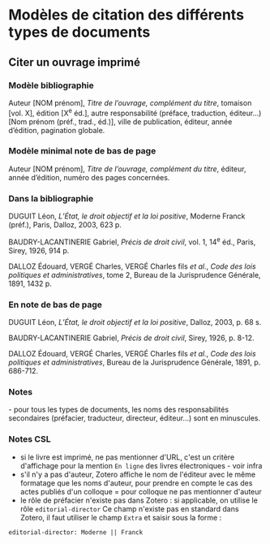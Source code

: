 # Modèles de citation des différents types de documents

## Citer un ouvrage imprimé

### Modèle bibliographie

Auteur \[NOM prénom\], *Titre de l’ouvrage, complément du titre*, tomaison \[vol. X\], édition \[X<sup>e</sup> éd.\], autre responsabilité (préface, traduction, éditeur…) \[Nom prénom (préf., trad., éd.)\], ville de publication, éditeur, année d’édition, pagination globale.

### Modèle minimal note de bas de page

Auteur \[NOM prénom\], *Titre de l’ouvrage, complément du titre*, éditeur, année d’édition, numéro des pages concernées.

### Dans la bibliographie

DUGUIT Léon, _L’État‎, le droit objectif et la loi positive_, Moderne Franck (préf.), Paris, Dalloz, 2003, 623 p.

BAUDRY-LACANTINERIE Gabriel, _Précis de droit civil_, vol. 1, 14<sup>e</sup> éd., Paris, Sirey, 1926, 914 p.

DALLOZ Édouard, VERGÉ Charles, VERGÉ Charles fils _et al._, _Code des lois politiques et administratives_, tome 2, Bureau de la Jurisprudence
Générale, 1891, 1432 p.

### En note de bas de page

DUGUIT Léon, _L’État‎, le droit objectif et la loi positive_, Dalloz, 2003, p. 68 s.

BAUDRY-LACANTINERIE Gabriel, _Précis de droit civil_, Sirey, 1926, p. 8-12.

DALLOZ Édouard, VERGÉ Charles, VERGÉ Charles fils _et al._, _Code des lois politiques et administratives_, Bureau de la Jurisprudence
Générale, 1891, p. 686-712.

### Notes

- pour tous les types de documents, les noms des responsabilités secondaires (préfacier, traducteur, directeur, éditeur…) sont en
minuscules.

### Notes CSL
* si le livre est imprimé, ne pas mentionner d'URL, c'est un critère d'affichage pour la mention `En ligne` des livres électroniques - voir infra
* s'il n'y a pas d'auteur, Zotero affiche le nom de l'éditeur avec le même formatage que les noms d'auteur, pour prendre en compte le cas des actes publiés d'un colloque = pour colloque ne pas mentionner d'auteur
* le rôle de préfacier n'existe pas dans Zotero : si applicable, on utilise le rôle `editorial-director`
Ce champ n'existe pas en standard dans Zotero, il faut utiliser le champ `Extra` et saisir sous la forme :

```
editorial-director: Moderne || Franck
```
<!--
Citer un ouvrage numérique
==========================

Auteur \[NOM prénom\], *Titre de l’ouvrage, complément du titre* \[en
ligne\], tomaison \[vol. X / t. X\], édition \[X^e^ éd.\], autre
responsabilité (préface, traduction, éditeur…) \[Nom prénom (préf.,
trad., éd.)\], ville de publication, éditeur, année
d’édition, pagination globale (en bibliographie) ou numéro des pages
concernées (en notes de bas de page), \[consulté le …\], URL

### Dans la bibliographie

COURBE Patrick et GOUTTENOIRE Adeline, *Droit de la famille* \[en
ligne\], 7^e^ éd., Paris, Sirey, 2017, 572 p., \[consulté le 9 janvier
2017\],
[*http://www.dalloz-bibliotheque.fr/*](http://www.dalloz-bibliotheque.fr/bibliotheque/Droit_de_la_famille-58206.htm)

MÉLIN-SOUCRAMANIEN Ferdinand et PACTET Pierre, *Droit constitutionnel*,
34^e^ éd., Paris, Sirey, 2015, 680 p., \[consulté le 20 janvier 2017\],
[*http://www.dalloz-bibliotheque.fr/*](http://www.dalloz-bibliotheque.fr/bibliotheque/Droit_constitutionnel-38072.htm)

### En note de bas de page

COURBE Patrick et GOUTTENOIRE Adeline, *Droit de la famille* \[[*en
ligne*](http://www.dalloz-bibliotheque.fr/bibliotheque/Droit_de_la_famille-58206.htm)\],
Sirey, 2017, p. 98-105, \[consulté le 9 janvier 2017\].

MÉLIN-SOUCRAMANIEN Ferdinand et PACTET Pierre, *Droit constitutionnel*
\[[*en
ligne*](http://www.dalloz-bibliotheque.fr/bibliotheque/Droit_constitutionnel-38072.htm)\],
Sirey, 2015, spéc. p. 18, 54 et 101-103, \[consulté le 20 janvier
2017\].

NB :

- exceptionnellement, pas de point final après l’URL

- en note de bas de page, il est recommandé que la mention « \[en
ligne\] » soit un lien hypertexte reprenant l’URL complète

- lorsque le document dispose d’un DOI, il se substitue à l’URL

Citer des travaux universitaires imprimés\
(thèses et mémoires)
==========================================

Il s’agit ici des éditions de dépôt dans les bibliothèques
universitaires, c’est-à-dire des éditions non-commerciales. Les éditions
de thèses et mémoires publiées chez des éditeurs commerciaux sont
traitées comme des ouvrages.

Auteur \[NOM Prénom\], *Titre, complément du titre*, nom du/des
directeur(s) \[Nom Prénom (dir.)\], Intitulé du diplôme, discipline, nom
de l’université, année, pagination globale (en bibliographie) ou numéro
des pages concernées (en notes de bas de page).

### Dans la bibliographie

AUBIN Gérard, *La seigneurie en Bordelais au 18^eme^ siècle d'après la
pratique notariale (1715-1789)*, Jaubert Pierre (dir.), thèse de
doctorat, droit, université de Bordeaux I, 1981, 958 p.

RADÉ Christophe, *Le droit à l’insertion dans la loi du 1^er^ décembre
1988 relative au revenu minimum d’insertion*, Laborde Jean-Pierre
(dir.), mémoire de DEA, droit social, université de Bordeaux I, 1991, 93
p.

### En note de bas de page

AUBIN Gérard, *La seigneurie en Bordelais au 18^eme^ siècle d'après la
pratique notariale (1715-1789)*, thèse de doctorat, droit, université de
Bordeaux I, 1981, 1^ère^ partie.

RADÉ Christophe, *Le droit à l’insertion dans la loi du 1^er^ décembre
1988 relative au revenu minimum d’insertion*, mémoire de DEA, droit
social, 1991, université de Bordeaux I, p. 74.

NB :

- l’intitulé du diplôme, de la discipline et le nom de l’université sont
repris de la page de titre ou de couverture ;

- le niveau d’étude (par ex. diplôme d’étude approfondi) peut être
abrégé (DEA).

Citer des travaux universitaires numériques\
(thèses et mémoires)
============================================

Auteur \[NOM Prénom\], *Titre, complément du titre* \[en ligne\], nom
du/des directeur(s) \[Nom Prénom (dir.)\], intitulé du diplôme,
discipline, nom de l’université, année, pagination globale (en
bibliographie) ou numéro des pages concernées (en notes de bas de page),
\[consulté le …\], URL

### Dans la bibliographie

MANGEMATIN Céline, *La faute de fonction en droit privé* \[en ligne\],
Malabat Valérie (dir.), thèse, droit, université Montesquieu-Bordeaux
IV, 2012, 770 p., \[consulté le 20 janvier 2017\],
[*http://www.theses.fr/2012BOR40027*](http://www.theses.fr/2012BOR40027)

LESTRADE Éric, *Les principes directeurs du procès dans la jurisprudence
du Conseil Constitutionnel* \[en ligne\], Mélin-Soucramanien Ferdinand
(dir.), thèse, droit, université Montesquieu-Bordeaux IV, 2013, 714 p.,
\[consulté le 9 janvier 2017\],
[*http://www.theses.fr/2013BOR40033*](http://www.theses.fr/2013BOR40033)

### En note de bas de page

MANGEMATIN Céline, *La faute de fonction en droit privé* \[[*en
ligne*](http://www.theses.fr/2012BOR40027)\], thèse, droit, université
Montesquieu-Bordeaux IV, 2012, p. 88, \[consulté le 20 janvier 2017\].

LESTRADE Éric, *Les principes directeurs du procès dans la jurisprudence
du Conseil Constitutionnel* \[[*en
ligne*](http://www.theses.fr/2013BOR40033)\], thèse, droit, université
Montesquieu-Bordeaux IV, 2013, p. 105-120 et 178, \[consulté le 9
janvier 2017\].

NB :

- exceptionnellement, pas de point final après l’URL.

- en note de bas de page, il est recommandé que la mention « \[en
ligne\] » soit un lien hypertexte reprenant l’URL.

- les URL du site *theses.fr*, portail de diffusion de l’ensemble des
thèses numériques en France, sont uniques et pérennes.

Citer des travaux universitaires microfichés\
(thèses et mémoires)
=============================================

Nom du docteur \[NOM Prénom\], *Titre, complément du titre*
\[microfiche\], nom du/des directeur(s) \[Nom Prénom (dir.)\], intitulé
du diplôme, discipline, nom de l’université, année.

### Dans la bibliographie

SAINT-PAU Jean-Christophe, *L’anonymat et le droit* \[microfiche\],
Conte Philippe (dir.), thèse de doctorat : droit, université
Montesquieu-Bordeaux IV, 1998.

MAUBLANC Jean-Pierre, *L’interprétation de la loi fiscale par le juge de
l’impôt* \[microfiche\], Lamarque Jean (dir.), thèse de doctorat, droit,
université de Bordeaux I, 1984.

### En note de bas de page

SAINT-PAU Jean-Christophe, *L’anonymat et le droit* \[microfiche\],
thèse de doctorat, droit, université Montesquieu-Bordeaux IV, 1998.

MAUBLANC Jean-Pierre, *L’interprétation de la loi fiscale par le juge de
l’impôt* \[microfiche\], thèse de doctorat, droit, université de
Bordeaux I, 1984.

NB :

- pas de mention de la pagination.

Citer des contributions à un ouvrage\
(articles de mélanges, d’ouvrage collectif…)
============================================

Deux modèles sont proposés, avec ou sans guillemets pour le titre de la
contribution.

Contributeur \[NOM Prénom\], Titre de la contribution, complément du
titre, in responsable(s) du document principal \[Nom Prénom\], *Titre du
document principal, complément du titre*, édition, ville d’édition,
éditeur, année d’édition, pages de la contribution \[p. X-X\].

ou

Contributeur \[NOM Prénom\], « Titre de la contribution, complément du
titre », in responsable(s) du document principal \[Nom Prénom\], *Titre
du document principal, complément du titre*, édition, ville d’édition,
éditeur, année d’édition, pages de la contribution \[p. X-X\].

### Dans la bibliographie

BOIS DE GAUDUSSON Jean (du), Réflexions sur les nouveaux développements
du constitutionalisme en Afrique, in Aubin Gérard (éd.), *Liber
amicorum, études offertes à Pierre Jaubert*, Talence, Presses
universitaires de Bordeaux, 1992, p. 179-187.

ou

BOIS DE GAUDUSSON Jean (du), « Réflexions sur les nouveaux
développements du constitutionalisme en Afrique », in Aubin Gérard
(éd.), *Liber amicorum, études offertes à Pierre Jaubert*, Talence,
Presses universitaires de Bordeaux, 1992, p. 179-187.

### En note de bas de page

BOIS DE GAUDUSSON Jean (du), Réflexions sur les nouveaux développements
du constitutionalisme en Afrique, in *Liber amicorum, études offertes à
Pierre Jaubert*, Presses universitaires de Bordeaux, 1992, p. 179-187.

ou

BOIS DE GAUDUSSON Jean (du), « Réflexions sur les nouveaux
développements du constitutionalisme en Afrique », in *Mélanges
Jaubert*, Presses universitaires de Bordeaux, 1992, p. 179-187.

\
Citer un article de revue imprimée
==================================

Deux modèles sont proposés, avec ou sans guillemets encadrant le titre
de l’article.

Auteur \[NOM prénom\], « Titre de l’article, complément du titre »,
*Titre de la revue*, partie, mois année, numéro, pagination globale (en
bibliographie) ou numéro de paragraphe ou des pages concernées (en notes
de bas de page)

ou

Auteur \[NOM prénom\], Titre de l’article, complément du titre, *Titre
de la revue*, partie, mois année, numéro, pagination globale (en
bibliographie) ou numéro de paragraphe ou des pages concernées (en notes
de bas de page)

### Dans la bibliographie

HAUSER Jean, « Le préjudice d’être né, question de principe », *Droit et
patrimoine*, janvier 2001, n° 89, p. 6-8.

GOGOS-GINTRAND Amélie, « Le pacte commissoire : une institution
dangereuse par nature », *Revue de la recherche juridique. Droit
prospectif*, septembre 2011, n° 1, p. 401-422.

ou

AUZERO Gilles, Le dispositif d’allègement des cotisations sociales,
*Droit social*, décembre 1999, n° 12, p. 1026-1033.

AGOSTINI Éric, Le vin dans tous ses états, *Revue Lamy Droit des
affaires*, avril 2008, n° 26, p. 65-68.

### En note de bas de page

HAUSER Jean, « Le préjudice d’être né, question de principe », *Droit et
pat.*, 2001, p. 7.

GOGOS-GINTRAND Amélie, « Le pacte commissoire : une institution
dangereuse par nature », *Rev. rech. jurid., droit prospect.*, 2011, p.
403.

ou

AUZERO Gilles, Le dispositif d’allègement des cotisations sociales,
*Droit soc.*, 1999, p. 1027.

AGOSTINI Éric, Le vin dans tous ses états, *Rev. Lamy Droit aff.*, 2008,
p. 66.

NB : on se réfèrera utilement à la façon dont chaque revue prescrit de
référencer ses contenus, ainsi que l’abréviation recommandée par la
revue. Par défaut, une liste des abréviations recommandées figure en
annexe de ce document.

Citer un article de revue numérique
===================================

Deux modèles sont proposés, avec ou sans guillemets encadrant le titre
de l’article.

Auteur \[NOM prénom\], « Titre de l’article, complément du titre »,
*Titre de la revue* \[en ligne\], partie, mois année, numéro, pagination
globale (en bibliographie) ou numéro de paragraphe ou des pages
concernées (en notes de bas de page), \[consulté le …\], URL

ou

Auteur \[NOM prénom\], Titre de l’article, complément du titre, *Titre
de la revue* \[en ligne\], partie, mois année, numéro, pagination
globale (en bibliographie) ou numéro de paragraphe ou des pages
concernées (en notes de bas de page), \[consulté le …\], URL

### Dans la bibliographie

DAUGAREILH Isabelle, « L’audace retenue du Comité européen des droits
sociaux », *Revue de droit sanitaire et social* \[en ligne\], juillet
2005, n° 4, p. 555-564, \[consulté le 16 mars 2017\],
[*www.dalloz.fr*](http://www.dalloz.fr)

DUPRAT Jean-Pierre, « Le parlement évaluateur », *Revue internationale
de droit comparé* \[en ligne\], avril 1998, n° 2, p. 552-576, \[consulté
le 16 mars 2017\], [*www.persee.fr*](http://www.persee.fr)

ou

PONTHOREAU Marie-Claire, Trois interprétations de la globalisation
juridique, *Actualité juridique droit administratif* \[en ligne\],
janvier 2006, n° 1, p. 20-25, \[consulté le 16 mars 2017\],
[*www.dalloz.fr*](http://www.dalloz.fr)

CAPDEPON Yannick, Ne pas soulever un moyen de droit équivaut à y
renoncer, *Semaine juridique édition générale* \[en ligne\], juillet
2010, n° 28, p. 1444, \[consulté le 16 mars 2017\],
[*www.lexisnexis.com*](http://www.lexisnexis.com)

*\
*

### En note de bas de page

DAUGAREILH Isabelle, « L’audace retenue du Comité européen des droits
sociaux », *RDSS* \[en ligne\], 2005, p. 556, \[consulté le 16 mars
2017\].

DUPRAT Jean-Pierre, « Le parlement évaluateur », *RIDC* \[en ligne\],
1998, p. 555, \[consulté le 16 mars 2017\].

ou

PONTHOREAU Marie-Claire, Trois interprétations de la globalisation
juridique, *AJDA* \[en ligne\], 2006, p. 22, \[consulté le 16 mars
2017\].

CAPDEPON Yannick, Ne pas soulever un moyen de droit équivaut à y
renoncer, *JCP G* \[en ligne\], 2010, p. 1444, \[consulté le 16 mars
2017\].

Citer les actes publiés d’un colloque
=====================================

Responsabilité du colloque \[NOM prénom (fonct.)\], *Titre du colloque*,
lieu d’édition, éditeur, année, pagination globale (en bibliographie) ou
numéro des pages concernées (en notes de bas de page).

### Dans la bibliographie

BONIS-GARÇON Évelyne (dir.), *Pour une refonte du droit des peines:
quels changements si les préconisations de la Commission Cotte étaient
suivies ?*, Paris, LexisNexis, 2016, 226 p.

ALLINNE Jean-Pierre et SOULA Mathieu (dir.), *La mort pénale : les
enjeux historiques et contemporains de la peine de mort*, Rennes,
Presses Universitaires de Rennes, 2015, 208 p.

SOCIÉTÉ FRANÇAISE POUR LE DROIT INTERNATIONAL, *Droit international et
droit communautaire, perspectives actuelles*, Paris, Pedone, 2000, 448
p.

CENTRE D’ÉTUDES ET DE RECHERCHES SUR LE DROIT DE LA MER,
*L'immobilisation forcée des navires*, Talence, Presses Universitaires
de Bordeaux, 1990, 175 p.

### En note de bas de page

BONIS-GARÇON Évelyne (dir.), *Pour une refonte du droit des peines:
quels changements si les préconisations de la Commission Cotte étaient
suivies ?*, 2016, p. 14.

ALLINNE Jean-Pierre et SOULA Mathieu (dir.), *La mort pénale : les
enjeux historiques et contemporains de la peine de mort*, 2015, p. 150.

SOCIÉTÉ FRANÇAISE POUR LE DROIT INTERNATIONAL, *Droit international et
droit communautaire, perspectives actuelles*, 2000, p. 37.

CENTRE D’ÉTUDES ET DE RECHERCHES SUR LE DROIT DE LA MER,
*L'immobilisation forcée des navires*, 1990, p. 3.

**\
**

Citer une contribution\
parmi les actes publiés d’un colloque
=====================================

Auteur \[NOM prénom\], Titre de la contribution, in Responsabilité du
colloque \[NOM prénom (fonct.)\], *Titre du colloque*, lieu d’édition,
éditeur, année, pagination globale (en bibliographie) ou numéro des
pages concernées (en notes de bas de page).

### Dans la bibliographie

MALABAT Valérie, Simplifier mais comment ?, in BONIS-GARÇON Évelyne
(dir.), *Pour une refonte du droit des peines : quels changements si les
préconisations de la Commission Cotte étaient suivies ?*, Paris,
LexisNexis, 2016, p. 89-93.

GAUTRON Jean-Claude et GRARD Loïc, Le droit international dans la
construction de l’Union européenne, in SOCIÉTÉ FRANÇAISE POUR LE DROIT
INTERNATIONAL, *Droit international et droit communautaire, perspectives
actuelles*, Paris, Pedone, 2000, p. 11-152.

### En note de bas de page

MALABAT Valérie, Simplifier mais comment ?, in BONIS-GARÇON Évelyne
(dir.), *Pour une refonte du droit des peines : quels changements si les
préconisations de la Commission Cotte étaient suivies ?*, 2016, p. 90.

GAUTRON Jean-Claude et GRARD Loïc, Le droit international dans la
construction de l’Union européenne, in SOCIÉTÉ FRANÇAISE POUR LE DROIT
INTERNATIONAL, *Droit international et droit communautaire, perspectives
actuelles*, 2000, p. 57.

**\
**

Citer une norme juridique
=========================

PAYS, AUTEUR, *Intitulé de la norme*, Journal Officiel / Bulletin
Officiel, n°, date de publication, page de départ, numéro NOR.

### Dans la bibliographie

FRANCE. MINISTÈRE DE L’ENSEIGNEMENT SUPÉRIEUR ET DE LA RECHERCHE,
*Décret n° 2013-805 du 3 septembre 2013 portant création de l’Université
de Bordeaux*, Journal officiel, n°206, 5 septembre 2013, p. 15020,
ESRS1317830D.

FRANCE. MINISTÈRE DE L’ÉDUCATION NATIONALE, *Décret du 13 juillet 1949
approuvant une délibération du conseil de l’université de Bordeaux
portant création à Fort-de-France d’un institut d’études juridiques,
politiques et économiques de cette université*, Journal officiel, 16
juillet 1949, p. 6921.

### En note de bas de page

MINISTÈRE DE L’ENSEIGNEMENT SUPÉRIEUR ET DE LA RECHERCHE, *Décret n°
2013-805 du 3 septembre 2013 portant création de l’Université de
Bordeaux*, Journal officiel, n°206, 5 septembre 2013.

MINISTÈRE DE L’ÉDUCATION NATIONALE, *Décret du 13 juillet 1949
approuvant une délibération du conseil de l’université de Bordeaux
portant création à Fort-de-France d’un institut d’études juridiques,
politiques et économiques de cette université*, Journal officiel, 16
juillet 1949.

NB : le pays n’est indiqué que s’il est utile pour différencier des
institutions de pays différents. S’il est systématiquement absent, il
sous-entend la nationalité française des institutions concernées.

Citer un site en ligne, un blogue
=================================

AUTEUR, *Titre de la page d'accueil, complément du titre* \[en ligne\],
\[consulté le…\], URL

### Dans la bibliographie

MAÎTRE ÉOLAS, *Journal d’un avocat : Instantanés de la justice et du
droit* \[en ligne\], \[consulté le 5 octobre 2014\],
[*www.maitre-eolas.fr*](http://www.maitre-eolas.fr)

GROUPE D’INFORMATION ET DE SOUTIEN DES IMMIGRÉ.E.S, *Gisti* \[en
ligne\], \[consulté le 5 octobre 2014\],
[*www.gisti.org*](http://www.gisti.org)

### En note de bas de page

MAÎTRE ÉOLAS, *Journal d’un avocat* \[en ligne\], \[consulté le 5
octobre 2014\].

GROUPE D’INFORMATION ET DE SOUTIEN DES IMMIGRÉ.E.S, *Gisti* \[en
ligne\], \[consulté le 5 octobre 2014\].

**\
**

Citer un article ou une page\
d’un site en ligne, un blogue
=============================

AUTEUR, « Titre de l’article ou de la page », sur *Titre de la page
d'accueil* \[en ligne\], publié le …, \[consulté le…\], URL

ou

AUTEUR, Titre de l’article ou de la page, sur *Titre de la page
d'accueil* \[en ligne\], publié le …, \[consulté le…\], URL

### Dans la bibliographie

MAÎTRE ÉOLAS, « Pour en finir avec la séparation des pouvoirs », sur
*Journal d’un avocat : Instantanés de la justice et du droit* \[en
ligne\], publié le 21 février 2017, \[consulté le 21 mars 2017\],
[*www.maitre-eolas.fr*](http://www.maitre-eolas.fr)

ou

GROUPE D’INFORMATION ET DE SOUTIEN DES IMMIGRÉ.E.S, Pour en finir avec
le délit de solidarité, sur *Gisti* \[en ligne\], publié le 12 janvier
2017\], \[consulté le 21 mars 2017\],
[*www.gisti.org*](http://www.gisti.org)

### En note de bas de page

MAÎTRE ÉOLAS, « Pour en finir avec la séparation des pouvoirs », sur
*Journal d’un avocat : Instantanés de la justice et du droit* \[en
ligne\], publié le 21 février 2017, \[consulté le 21 mars 2017\].

ou

GROUPE D’INFORMATION ET DE SOUTIEN DES IMMIGRÉ.E.S, « Pour en finir avec
le délit de solidarité », sur *Gisti* \[en ligne\], publié le 12 janvier
2017, \[consulté le 21 mars 2017\].

NB : pour les sites d’institutions, le nom de la page d’accueil du site
sera souvent le même que celui de l’institution.

Citer un brevet
===============

Brevet \[nationalité\] n° XXX, *Titre du brevet*, date complète de
publication du brevet déposé.

### Dans la bibliographie et en note de bas de page

Brevet américain n° US D709251 S, *Set of hamster wheels,* 15 juillet
2014.

Brevet américain n° US Des. 430708, *Playground for small animal such as
hamster*, 5 septembre 2000.

Brevet européen n° EP3155925, *Boîtier d’attache sucette*, 19 avril
2017.

Citer un courriel, une contribution\
à une liste de diffusion
====================================

Auteur \[NOM Prénom\], *Sujet du courriel* \[courriel\], date de l’envoi
\[JJ mois AAAA\], heure de l’envoi \[hh:mn\] \[consulté le...\] sur
\[nom de la liste de diffusion éventuelle\].

### Dans la liste des ressources

GASNAULT Jean, *Quel logiciel de veille pour une direction juridique ?*
\[courriel\], 5 juin 2017, 18:04 \[consulté le 6 juin 2017\] sur
Jurisconnexion.

HOURQUEBIE Fabrice, *Re: Guide de la rédaction biblio : projet confirmé*
\[courriel\], 9 novembre 2016, 18:06, \[consulté le 12 novembre 2016\].

### En note de bas de page

GASNAULT Jean, *Quel logiciel de veille pour une direction juridique ?*
\[courriel\], 5 juin 2017.

HOURQUEBIE Fabrice, *Re: Guide de la rédaction biblio : projet confirmé*
\[courriel\], 9 novembre 2016.

NB : ce type de références rejoint préférentiellement la liste des
ressources utilisées, plutôt que la bibliographie.

Citer un entretien oral
=======================

Personne interrogée \[NOM Prénom\], *Titre ou sujet de l’entretien*
\[entretien\] mené par Nom Prénom, lieu, date \[JJ mois AAAA\],
éventuellement pagination de la transcription si elle est jointe en
annexe au travail de recherche.

### Dans la liste des ressources

GRANGER Sabrina, *Modalités de publication d’un guide bibliographique*
\[entretien\] mené par Gravier Pierre, Pessac, 13 novembre 2016.

### En note de bas de page

GRANGER Sabrina, *Modalités de publication d’un guide bibliographique*
\[entretien\] mené par Gravier Pierre, Pessac, 13 novembre 2016.

NB : ce type de références rejoint préférentiellement la liste des
ressources utilisées, plutôt que la bibliographie.

Recommandations particulières
=============================

**Citation de documents en langue étrangère**

Si un texte en langue étrangère doit être cité, il est plus approprié de
le traduire, même pour l’anglais et même s’il est supposé que le
lectorat comprend l’anglais. On recherche alors l’œuvre traduite pour la
citer. À défaut, notamment pour les articles, on effectue la traduction
en terminant la citation par \[nous traduisons\] et en donnant la
version originale du texte en note de bas de page, notamment si la
formulation en langue étrangère a de l’importance (concept propre à une
langue, concept différent en français...).

**Cas particuliers concernant les auteurs**

Les noms des auteurs seront séparés par des virgules, sauf le nom des
deux derniers qui sont séparés par « et ». On mentionnera un maximum de
trois auteurs pour un document donné. Pour un plus grand nombre
d’auteurs, le nom du troisième est suivi de « *et al.* » :

> DALLOZ Édouard, VERGÉ Charles, VERGÉ Charles fils *et al*., *Code des
> lois politiques et administratives*, tome 2, Bureau de la
> Jurisprudence Générale, 1891, 1432 p.

On respecte habituellement l’ordre des auteurs tel qu’indiqué sur la
page de titre, de haut en bas puis de gauche à droite. Un auteur, dont
l’omission nuirait à la bonne compréhension de la référence ou de son
choix, peut exceptionnellement être placé en quatrième position avant la
mention « *et al.* ».

Les civilités (madame, monsieur…), qualités ou titres (professeur,
docteur, conseiller d’État, avocat…) ne sont pas mentionnées en
complément du nom.

Les responsabilités secondaires (traducteur, préfacier, éditeur
scientifique…) ne sont mentionnées que lorsqu’elles apportent une
information particulière sur le document exploité. Elles sont alors
mentionnées à leur place indiquée dans les modèles, après le titre, en
abrégé.

**Cas particuliers concernant les titres**

La fin des titres ou sous-titre d’une longueur excessive peut être
abrégée par \[…\].

**Cas particuliers concernant les éditions**

La mention de l’édition est réduite au minimum, en employant des
chiffres arabes : « XII^e^ édition revue et corrigée » devient dans les
références bibliographiques : « 12^e^ éd. ».

**Cas particuliers concernant la publication**

La page de titre peut mentionner plusieurs éditeurs et plusieurs villes
de publication. On ne cite alors qu’un seul éditeur et sa ville, en
retenant de manière privilégiée l’éditeur français et la ville qui lui
est liée.

Pour la date de publication, on retient par ordre de préférence :

- la date de publication mentionnée sur la page de titre

> - la date de dépôt légal (parfois précédée de « DL ») mentionnée au
> verso de la page de titre ou dans les dernières pages du document
>
> - la date de copyright souvent précédée de © et souvent mentionnée au
> verso de la page de titre
>
> - la date d’impression souvent mentionnée dans les toutes dernières
> pages du document

Si ces informations manquent, on notera à leur place :

- pas de lieu identifiable (sans lieu) : \[s.l.\]

- pas d’éditeur identifiable (sans nom) : \[s.n.\]

- pas de date identifiable (sans date) : \[s.d.\]

Si un de ces éléments peut être deviné, on le mentionnera entre
crochets : \[Paris\], Dalloz, 1959. Pour résoudre ces difficultés, les
catalogues de bibliothèques restituent ces informations de manière
validée et structurée.

**Cas particuliers concernant la pagination**

En bibliographie, pour un livre ou une thèse, on mentionne la pagination
totale du document, en se référant simplement à la dernière page
numérotée du document. L’abréviation de « pages » est placée après leur
nombre (347 p.). Pour un article ou une contribution à un ouvrage
collectif, on mentionne la tranche de pages concernée et l’abréviation
de « pages » est placée avant cette indication (p. 47-58).

En note de bas de page, on mentionne les pages concernées par la
citation. L’abréviation de « pages » est placée avant la page ou la
tranche concernée (p. 49). On peut employer les abréviations suivantes :

p\. 8-12 Pages 8 à 12

p\. 8 ; 12 Pages 8 et 12

p\. 47 s. Page 47 et suivantes

spéc. p. 47 Spécialement page 47

> *passim* En différents endroits du document, qu’on choisit de ne pas
> lister

**Utilisation des termes latins de renvoi**

Les termes latins qui suivent renvoient toujours, soit à l’auteur cité
précédemment, soit à l’œuvre citée précédemment. Leur emploi
s’accompagne donc d’une grande vigilance, notamment quand plusieurs de
ces termes se succèdent.

*Idem*, abrégé en *Id.*, signifie « le même ». Cette abréviation est
employée pour indiquer qu’il s’agit du même auteur que pour la citation
précédente.

> BARCKHAUSEN Henri, *Essai sur le régime législatif de Bordeaux au
> Moyen-âge*, Bordeaux, Gounouilhou, 1890, 34 p.
>
> *Id.*, *Rapport de la commission de la Faculté sur le projet de
> réorganisation de la Licence en droit*, Bordeaux, Cadoret, 1889, 11 p.

*Ibidem*, abrégé en *ibid.*, signifie « au même endroit ». Cette
abréviation est employée pour indiquer qu’il s’agit du même auteur ET de
la même œuvre que pour la citation précédente. Sans mention particulière
de page, il s’agit également de la même page. Avec mention d’une page,
il s’agit d’une page différente.

> BENZACAR Joseph, *Fondements juridiques de la délimitation du cru
> bordelais : l'appellation et la marque « Bordeaux »*, Bordeaux,
> discours, 1910, p. 3.
>
> *Ibid.*
>
> *Ibid.*, p. 7.

*Loco citato*, abrégé en *loc. cit.*, signifie « passage cité ». Cette
abréviation est employée pour indiquer qu’il s’agit du même auteur ET de
la même œuvre ET de la même page que pour la citation précédente[^6].

*Opere citato*, abrégé en *op. cit.*, signifie « œuvre citée ». Cette
abréviation est employée pour indiquer qu’il s’agit de la dernière œuvre
citée de cet auteur.

> TRAISSAC Élisabeth, Un projet de ville dans le Médoc au XVIII^e^
> siècle, *Bulletin et mémoires de la Société archéologique de
> Bordeaux*, 1972, tome LXVI, p. 167-175.
>
> BEDEL Vanina, *La maréchaussée dans la généralité de Guyenne au
> XVIII^ème^ siècle (1720-1790)*, Guyon Gérard (dir.), thèse de
> doctorat, droit, Université Montesquieu-Bordeaux IV, p. 201.

TRAISSAC Élisabeth, *op. cit.*

Au fur et à mesure de la rédaction du document et de ses réécritures, la
manière dont un terme latin renvoie à la précédente citation peut être
modifiée. Toute insertion de citation dans une partie de document déjà
rédigée doit conduire à vérifier que la nouvelle citation ne s’intercale
pas entre un terme latin de renvoi et sa citation de référence.

Abréviations conseillées – Codes
================================

La liste suivante ne peut être exhaustive, elle ne recense notamment pas
toutes les variantes de titres portés par les codes au long de leur vie
éditoriale et chez les différents éditeurs.

Le document de recherche comprendra, avant son introduction, une liste
des abréviations de codes utilisées.

Par exception, lorsqu’un code est cité de manière habituelle, il peut
l’être en note de bas de page avec pour seule information son
abréviation.

Cependant, lorsqu’un code étranger est cité, le pays producteur de la
législation est cité comme auteur du document, afin de le différencier
du code français. Ainsi :

BELGIQUE, *Code civil*, 4^e^ éd., Philippe Denis et Dehasse Delphine
(éd.), Bruylant, Bruxelles, 2006, 428 p.

  Code administratif                                                C. adm.
  ----------------------------------------------------------------- -----------------
  Code civil                                                        C. civ.
  Code constitutionnel et des droits fondamentaux                   C. const.
  Code de commerce                                                  C. com.
  Code de justice administrative                                    CJA
  Code de l’action sociale et des familles                          CASF
  Code de l’avocat                                                  C. avocat
  Code de l’éducation                                               C. éduc.
  Code de l’énergie                                                 C. énergie
  Code de l’entrée et du séjour des étrangers et du droit d’asile   Ceseda
  Code de l’environnement                                           C. envir.
  Code de l’organisation judiciaire                                 COJ
  Code de l’urbanisme                                               C. urb.
  Code de la communication                                          C. communic.
  Code de la consommation                                           C. consom.
  Code de la construction et de l’habitation                        CCH
  Code de la copropriété                                            C. copr.
  Code de la fonction publique                                      C. fonc. publ.
  Code de la mutualité                                              C. mut.
  Code de la nationalité                                            C. nat.
  Code de la propriété intellectuelle                               CPI
  Code de la route                                                  C. route
  Code de la santé publique                                         CSP
  Code de la sécurité sociale                                       CSS
  Code de procédure civile                                          C. pr. civ.
  Code de procédure fiscale                                         C. pr. fisc.
  Code de procédure pénale                                          C. pr. pén.
  Code des associations                                             C. assoc.
  Code des assurances                                               C. assur.
  Code des baux                                                     C. baux
  Code des marchés publics                                          C. marchés pub.
  Code des ports maritimes                                          C. ports mar.
  Code des postes et télécommunications                             C. P et T
  Code des procédures civiles d’exécution                           C. pr. exéc.
  Code des procédures collectives                                   C. pr. coll.
  Code des relations entre le public et l’administration            CRPA
  Code des sociétés                                                 C. soc.
  Code des transports                                               C. trans.
  Code du sport                                                     C. sport
  Code du tourisme                                                  C. tourisme
  Code du travail                                                   C. trav.
  Code du vin                                                       C. vin
  Code électoral                                                    C. élect.
  Code forestier                                                    C. for.
  Code général de la propriété des personnes publiques              CGPPP
  Code général des collectivités territoriales                      CGCT
  Code général des impôts                                           CGI
  Code minier                                                       C. minier
  Code monétaire et financier                                       C. mon. fin.
  Code pénal                                                        C. pén.
  Code rural et de la pêche maritime                                C. rur.
  Code rurale et forestier                                          C. rur. et for.
  Livre des procédures fiscales                                     LPF
  Nouveau code de procédure civile                                  NCPC

Abréviations conseillées – Juridictions
=======================================

Les jugements et arrêts sont cités sous la forme : Juridiction, date du
jugement ou de l’arrêt, numéro de référence, éventuellement nom des
parties, commentaires éventuels. Ainsi :

CE, 19 mai 1933, Benjamin

Soc., 26 juin 2013, n° 12-15.208

Crim., 25 juin 2008, n° 07-80.261

Cons. const., 16 juin 1999, n° 99-411

CEDH, 7 oct. 1988, série A, n° 141-A

Le document de recherche comprendra avant son introduction une liste des
abréviations de juridictions.

Lorsqu’une juridiction étrangère, portant le même nom qu’une juridiction
française, est citée, elle est précédée du nom du pays concerné.

  Conseil constitutionnel                       Cons. Const.
  --------------------------------------------- ------------------
  Conseil des prud’hommes                       Cons. prud.
  Conseil d’État                                CE
  Conseil d’État, assemblée du contentieux      CE ass.
  Conseil d’État, plénière                      CE plén.
  Conseil d’État, section                       CE sect.
  Cour administrative d’appel                   CAA
  Cour d’appel                                  \[Ville\]
  Cour d’assises                                C. assises
  Cour d’assises des mineurs                    C. assises. min.
  Cour de cassation                             Cass.
  Cour de cassation, première chambre civile    1^re^civ.
  Cour de cassation, deuxième chambre civile    2^e^ civ.
  Cour de cassation, troisième chambre civile   3^e^ civ.
  Cour de cassation, chambre commerciale        Com.
  Cour de cassation, chambre sociale            Soc.
  Cour de cassation, chambre criminelle         Crim.
  Cour de cassation, chambre des requêtes       Req.
  Cour de cassation, chambre mixte              Ch. mixte
  Cour de cassation, chambre réunies            Ch. réun.
  Cour de cassation, assemblée plénière         Ass. plén.
  Cour de discipline budgétaire et financière   CDBF
  Cour de justice de l’Union européenne         CJUE
  Cour de justice de la Communauté européenne   CJCE
  Cour des comptes                              C. comptes
  Cour européenne des droits de l’homme         CEDH
  Cour internationale de justice                CIJ
  Cour permanente de justice internationale     CPJI
  Juge de proximité                             J. prox.
  Tribunal administratif                        TA
  Tribunal arbitral du sport                    TAS
  Tribunal correctionnel                        T. Corr.
  Tribunal de commerce                          T. Com.
  Tribunal de grande instance                   TGI
  Tribunal de police                            T. Pol.
  Tribunal des affaires de Sécurité Sociale     TASS
  Tribunal des conflits                         T. Confl.
  Tribunal des enfants                          T. enfants
  Tribunal d’instance                           TI
  Tribunal paritaire des baux ruraux            TPBR

Abréviations conseillées – Revues
=================================

Il n’est matériellement pas possible d’établir une liste d’abréviations
recommandées, du fait du nombre des revues juridiques et de leurs
fréquents changements de nom, fusions, scissions…

Il est recommandé d’établir une liste des abréviations utilisées en
début de document de recherche pour les revues les plus utilisées. À
cette fin, il est recommandé de se reporter à la manière dont les revues
préconisent de se citer elles-mêmes, en recourant à leur site et
indications aux auteurs.

Les bibliothèques universitaires de l’université Toulouse 1 Capitole
proposent un tableau présentant les abréviations juridiques les plus
courantes, notamment pour les revues :

[*http://ressscd.ut-capitole.fr/scd/abrev/*](http://ressscd.ut-capitole.fr/scd/abrev/)

Version imprimée en 2017,

par le service imprimerie de l’université de Bordeaux, à Pessac,\
pour le compte de l’Urfist de Bordeaux.

![](media/image3.png){width="1.879699256342957in"
height="1.2879418197725285in"}

[^1]: COLLARD Anne et MONBALLIN Michèle, *Référentiel pour l'élaboration
    et la rédaction d'un travail scientifique en sciences humaines*,
    3^e^ édition, Namur, Presses universitaires de Namur, 2014, p. 15.

[^2]: *Ibid*, p. 10.

[^3]: PACTEAU Bernard, Où on voit le Conseil d'État rejuger même si
    c'est sans se déjuger, *RFDA,* 2010, n° 2, p. 297-300.

[^4]: AGUESSEAU Henri François (d'), Mercuriales, in *Œuvres complètes
    du chancelier d'Aguesseau*, tome premier, Paris, chez les libraires
    associés, 1759, 620 p. cité dans PACTEAU Bernard, Où on voit le
    Conseil d'État rejuger même si c'est sans se déjuger, *RFDA*, 2010,
    n° 2, p. 297-300.

[^5]: BALZAC Honoré (de), *Scènes de la vie privée*, tome 4, Paris,
    Furne, 1845, p. 517.

[^6]: L’abréviation *eoc. loc.* (*eodem loco*, signifiant : au même
    endroit) a la même valeur.

